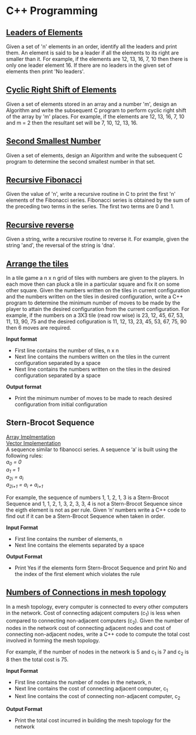 # C++ Programming

## [Leaders of Elements](https://github.com/jacobjohn2016/C-Plus-Plus-Programming/blob/master/leaders_of_elements.cpp)
Given a set of 'n' elements in an order, identify all the leaders and print them. An element is said to be a leader if all the elements to its right are smaller than it. For example, if the elements are 12, 13, 16, 7, 10 then there is only one leader element 16. If there are no leaders in the given set of elements then print 'No leaders'.

## [Cyclic Right Shift of Elements](https://github.com/jacobjohn2016/C-Plus-Plus-Programming/blob/master/cyclic_right_shift.cpp)
Given a set of elements stored in an array and a number 'm', design an Algorithm and write the subsequent C program to perform cyclic right shift of the array by 'm' places. For example, if the elements are 12, 13, 16, 7, 10 and m = 2 then the resultant set will be 7, 10, 12, 13, 16.

## [Second Smallest Number](https://github.com/jacobjohn2016/C-Plus-Plus-Programming/blob/master/second_smallest.cpp)
Given a set of elements, design an Algorithm and write the subsequent C program to determine the second smallest number in that set.

## [Recursive Fibonacci](https://github.com/jacobjohn2016/C-Plus-Plus-Programming/blob/master/fibonacci.cpp)
Given the value of 'n', write a recursive routine in C to print the first 'n' elements of the Fibonacci series. Fibonacci series is obtained by the sum of the preceding two terms in the series. The first two terms are 0 and 1.

## [Recursive reverse](https://github.com/jacobjohn2016/C-Plus-Plus-Programming/blob/master/string_reverse.cpp)
Given a string, write a recursive routine to reverse it. For example, given the string 'and', the reversal of the string is 'dna'.

## [Arrange the tiles](https://github.com/jacobjohn2016/C-Plus-Plus-Programming/blob/master/arrange_the_tiles.cpp)
In a tile game a n x n grid of tiles with numbers are given to the players. In each move then can pluck a tile in a particular square and fix it on some other square. Given the numbers written on the tiles in current configuration and the numbers written on the tiles in desired configuration, write a C++ program to determine the minimum number of moves to be made by the player to attain the desired configuration from the current configuration. For example, if the numbers on a 3X3 tile (read row wise) is 23, 12, 45, 67, 53, 11, 13, 90, 75 and the desired cofiguration is 11, 12, 13, 23, 45, 53, 67, 75, 90 then 6 moves are required.

**Input format**
* First line contains the number of tiles, n x n
* Next line contains the numbers written on the tiles in the current configuration separated by a space
* Next line contains the numbers written on the tiles in the desired configuration separated by a space

**Output format**
* Print the minimum number of moves to be made to reach desired configuration from initial configuration

## Stern-Brocot Sequence
[Array Implmentation](https://github.com/jacobjohn2016/C-Plus-Plus-Programming/blob/master/stern-brocot-array.cpp)<br/>
[Vector Implementation](https://github.com/jacobjohn2016/C-Plus-Plus-Programming/blob/master/stern-brocot-vector.cpp)<br/>
A sequence similar to fibanocci series. A sequence ‘a’ is built using the following rules:<br/>
_a<sub>0</sub> = 0_<br/>
_a<sub>1</sub> = 1_<br/>
_a<sub>2i</sub> = a<sub>i</sub>_<br/>
_a<sub>2i+1</sub> = a<sub>i</sub> + a<sub>i+1</sub>_<br/>

For example, the sequence of numbers 1, 1, 2, 1, 3 is a Stern-Brocot Sequence and 1, 1, 2, 1, 3, 2, 3, 3, 4 is not a Stern-Brocot Sequence since the eigth element is not as per rule. Given ‘n’ numbers write a C++ code to find out if it can be a Stern-Brocot Sequence when taken in order.

**Input Format**
* First line contains the number of elements, n
* Next line contains the elements separated by a space

**Output Format**
* Print Yes if the elements form Stern-Brocot Sequence and print No and the index of the first element which violates the rule

## [Numbers of Connections in mesh topology](https://github.com/jacobjohn2016/C-Plus-Plus-Programming/blob/master/mesh.cpp)
In a mesh topology, every computer is connected to every other computers in the network. Cost of connecting adajcent computers (c<sub>1</sub>) is less when compared to connecting non-adjacent computers (c<sub>2</sub>). Given the number of nodes in the network cost of connecting adjacent nodes and cost of connecting non-adjacent nodes, write a C++ code to compute the total cost involved in forming the mesh topology.

For example, if the number of nodes in the network is 5 and c<sub>1</sub> is 7 and c<sub>2</sub> is 8 then the total cost is 75.

**Input Format**
* First line contains the number of nodes in the network, n
* Next line contains the cost of connecting adjacent computer, c<sub>1</sub>
* Next line contains the cost of connecting non-adjacent computer, c<sub>2</sub>

**Output Format**
* Print the total cost incurred in building the mesh topology for the network

